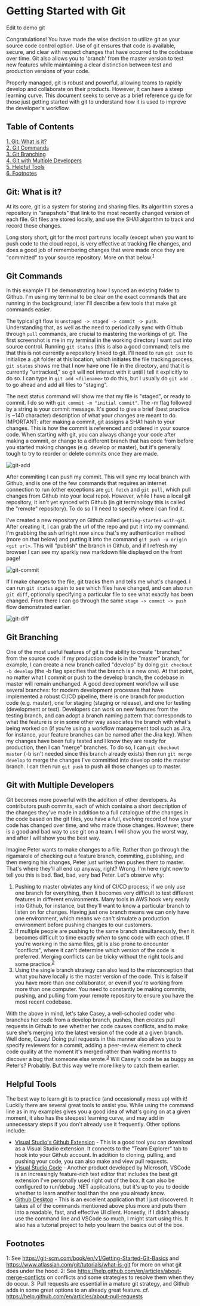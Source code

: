 # Getting Started with Git
Edit to demo git

Congratulations! You have made the wise decision to utilize git as your source code control option. Use of git ensures that code is available, secure, and clear with respect changes that have occurred to the codebase over time. Git also allows you to 'branch' from the master version to test new features while maintaining a clear distinction between test and production versions of your code.

Properly managed, git is robust and powerful, allowing teams to rapidly develop and collaborate on their products. However, it can have a steep learning curve. This document seeks to serve as a brief reference guide for those just getting started with git to understand how it is used to improve the developer's workflow.

## Table of Contents
[1. Git: What is it?](#what)  
[2. Git Commands](#commands)  
[3. Git Branching](#branching)  
[4. Git with Multiple Developers](#multidevs)  
[5. Helpful Tools](#tools)  
[6. Footnotes](#footnotes)

## <a name="what" id="what">Git: What is it?</a>
At its core, git is a system for storing and sharing files. Its algorithm stores a repository in "snapshots" that link to the most recently changed version of each file. Git files are stored locally, and use the SHA1 algorithm to track and record these changes.

Long story short, git for the most part runs locally (except when you want to push code to the cloud repo), is very effective at tracking file changes, and does a good job of remembering changes that were made once they are "committed" to your source repository. More on that below.<sup>[1](#footnote1)</sup>

## <a name="commands" id="commands">Git Commands</a>
In this example I'll be demonstrating how I synced an existing folder to Github. I'm using my terminal to be clear on the exact commands that are running in the background; later I'll describe a few tools that make git commands easier.

The typical git flow is `unstaged -> staged -> commit -> push`. Understanding that, as well as the need to periodically sync with Github through `pull` commands, are crucial to mastering the workings of git. The first screenshot is me in my terminal in the working directory I want put into source control. Running `git status` (this is also a good command) tells me that this is not currently a repository linked to git. I'll need to run `git init` to initialize a .git folder at this location, which initiates the file tracking process. `git status` shows me that I now have one file in the directory, and that it is currently "untracked," so git will not interact with it until I tell it explicitly to do so. I can type in `git add <filename>` to do this, but I usually do `git add .` to go ahead and add all files to "staging".

The next status command will show me that my file is "staged", or ready to commit. I do so with `git commit -m "initial commit"`. The -m flag followed by a string is your commit message. It's good to give a brief (best practice is ~140 character) description of what your changes are meant to do. IMPORTANT: after making a commit, git assigns a SHA1 hash to your changes. This is how the commit is referenced and ordered in your source code. When starting with git, you can always change your code after making a commit, or change to a different branch that has code from before you started making changes (e.g. develop or master), but it's generally tough to try to reorder or delete commits once they are made.

![git-add](images/commit.png)

After commiting I can push my commit. This will sync my local branch with Github, and is one of the few commands that requires an internet connection to run (other exceptions are `git fetch` and `git pull`, which pull changes from Github into your local repo). However, while I have a local git repository, it isn't yet synced with Github (in git terminology this is called the "remote" repository). To do so I'll need to specify where I can find it.

I've created a new repository on Github called `getting-started-with-git`. After creating it, I can grab the url of the repo and put it into my command. I'm grabbing the ssh url right now since that's my authentication method (more on that below) and putting it into the command `git push -u origin <git url>`. This will "publish" the branch in Github, and if I refresh my browser I can see my sparkly new markdown file displayed on the front page!

![git-commit](images/push.png)

If I make changes to the file, git tracks them and tells me what's changed. I can run `git status` again to see which files have changed, and can also run `git diff`, optionally specifying a particular file to see what exactly has been changed. From there I can go through the same `stage -> commit -> push` flow demonstrated earlier.

![git-diff](images/diff.png)

## <a name="branching" id="branching">Git Branching</a>
One of the most useful features of git is the ability to create "branches" from the source code. If my production code is in the "master" branch, for example, I can create a new branch called "develop" by doing `git checkout -b develop` (the -b flag specifies that the branch is a new one). At that point, no matter what I commit or push to the develop branch, the codebase in master will remain unchanged. A good development workflow will use several branches: for modern development processes that have implemented a robust CI/CD pipeline, there is one branch for production code (e.g. master), one for staging (staging or release), and one for testing (development or test). Developers can work on new features from the testing branch, and can adopt a branch naming pattern that corresponds to what the feature is or in some other way associates the branch with what's being worked on (if you're using a workflow management tool such as Jira, for instance, your feature branches can be named after the Jira key). When my changes have been fully tested and I know they are ready for production, then I can "merge" branches. To do so, I can `git checkout master` (-b isn't needed since this branch already exists) then run `git merge develop` to merge the changes I've committed into develop onto the master branch. I can then run `git push` to push all those changes up to master.

## <a name="multidevs" id="multidevs">Git with Multiple Developers</a>
Git becomes more powerful with the addition of other developers. As contributors push commits, each of which contains a short description of the changes they've made in addition to a full catalogue of the changes in the code based on the git files, you have a full, evolving record of how your code has changed over time, and who made those changes. However, there is a good and bad way to use git on a team. I will show you the worst way, and after I will show you the best way.

Imagine Peter wants to make changes to a file. Rather than go through the rigamarole of checking out a feature branch, commiting, publishing, and then merging his changes, Peter just writes then pushes them to master. That's where they'll all end up anyway, right? Wrong. I'm here right now to tell you this is bad. Bad, bad, very bad Peter. Let's observe why:
1. Pushing to master obviates any kind of CI/CD process; if we only use one branch for everything, then it becomes very difficult to test different features in different environments. Many tools in AWS hook very easily into Github, for instance, but they'll want to know a particular branch to listen on for changes. Having just one branch means we can only have one environment, which means we can't simulate a production environment before pushing changes to our customers.
2. If multiple people are pushing to the same branch simultaneously, then it becomes difficult to time exactly _when_ to sync code with each other. If you're working in the same files, git is also prone to encounter "conflicts", where it can't determine which version of the code is preferred. Merging conflicts can be tricky without the right tools and some practice.<sup>[2](#footnote2)</sup>
3. Using the single branch strategy can also lead to the misconception that what you have locally is the master version of the code. This is false if you have more than one collaborator, or even if you're working from more than one computer. You need to constantly be making commits, pushing, and pulling from your remote repository to ensure you have the most recent codebase.

With the above in mind, let's take Casey, a well-schooled coder who branches her code from a develop branch, pushes, then creates pull requests in Github to see whether her code causes conflicts, and to make sure she's merging into the latest version of the code at a given branch. Well done, Casey! Doing pull requests in this manner also allows you to specify reviewers for a commit, adding a peer-review element to check code quality at the moment it's merged rather than waiting months to discover a bug that someone else wrote.<sup>[3](#footnote3)</sup> Will Casey's code be as buggy as Peter's? Probably. But this way we're more likely to catch them earlier.

## <a name="tools" id="tools">Helpful Tools</a>
The best way to learn git is to practice (and occasionally mess up) with it! Luckily there are several great tools to assist you. While using the command line as in my examples gives you a good idea of what's going on at a given moment, it also has the steepest learning curve, and may add in unnecessary steps if you don't already use it frequently. Other options include:
- [Visual Studio's Github Extension](https://visualstudio.github.com/) - This is a good tool you can download as a Visual Studio extension. It connects to the "Team Explorer" tab to hook into your Github account. In addition to cloning, pulling, and pushing your code, you can also make and view pull requests.
- [Visual Studio Code](https://code.visualstudio.com/) - Another product developed by Microsoft, VSCode is an increasingly feature-rich text editor that includes the best git extension I've personally used right out of the box. It can also be configured to run/debug .NET applications, but it's up to you to decide whether to learn another tool than the one you already know.
- [Github Desktop](https://desktop.github.com/) - This is an excellent application that I just discovered. It takes all of the commands mentioned above plus more and puts them into a readable, fast, and effective UI client. Honestly, if I didn't already use the command line and VSCode so much, I might start using this. It also has a tutorial project to help you learn the basics out of the box.

## <a name="footnotes" id="footnotes">Footnotes</a>
<a name="footnote1" id="footnote1">1</a>: See https://git-scm.com/book/en/v1/Getting-Started-Git-Basics and https://www.atlassian.com/git/tutorials/what-is-git for more on what git does under the hood.
<a name="footnote2">2</a>: See https://help.github.com/en/articles/about-merge-conflicts on conflicts and some strategies to resolve them when they do occur.
<a name="footnote3">3</a>: Pull requests are essential in a mature git strategy, and Github adds in some great options to an already great feature. cf. https://help.github.com/en/articles/about-pull-requests
